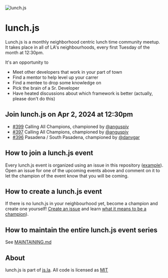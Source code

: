 ![lunch.js](http://i.imgur.com/5kPcPqZ.png)

# lunch.js

Lunch.js is a monthly neighborhood centric lunch time community meetup. It takes place in all of LA's neighbourhoods, every first Tuesday of the month at 12:30pm.

It's an opportunity to

- Meet other developers that work in your part of town
- Find a mentor to help level up your carrer
- Find a mentee to drop some knowledge on
- Pick the brain of a Sr. Developer
- Have heated discussions about which framework is better (actually, please don't do this)

<!--START_SECTION:events-->
## Join lunch.js on Apr 2, 2024 at 12:30pm
  
- [#399](https://github.com/jsla/lunch.js/issues/399) Calling All Champions, championed by [@anguspiv](https://github.com/anguspiv)
- [#397](https://github.com/jsla/lunch.js/issues/397) Calling All Champions, championed by [@anguspiv](https://github.com/anguspiv)
- [#396](https://github.com/jsla/lunch.js/issues/396) Pasadena / South Pasadena, championed by [@danvgar](https://github.com/danvgar)
<!--END_SECTION:events-->

## How to join a lunch.js event

Every lunch.js event is organized using an issue in this repository ([example](https://github.com/jsla/lunch.js/issues/258)). Open an issue for one of the upcoming events above and comment on it to let the champion of the event know that you will be coming.

## How to create a lunch.js event

If there is no lunch.js in your neighbourhood yet, become a champion and create one yourself! [Create an issue](https://github.com/jsla/lunch.js/issues/new) and learn [what it means to be a champion](https://github.com/jsla/lunch.js/blob/master/CONTRIBUTING.md#readme)).

## How to maintain the entire lunch.js event series

See [MAINTAINING.md](MAINTAINING.md)

## About

lunch.js is part of [js.la](https://js.la). All code is licensed as [MIT](LICENSE)
